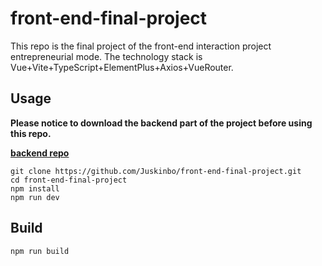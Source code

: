 # front-end-final-project

This repo is the final project of the front-end interaction project entrepreneurial mode. The technology stack is Vue+Vite+TypeScript+ElementPlus+Axios+VueRouter.

## Usage

**Please notice to download the backend part of the project before using this repo.**

**[backend repo](https://github.com/Juskinbo/front-end-final-project-backend)**

```shell
git clone https://github.com/Juskinbo/front-end-final-project.git
cd front-end-final-project
npm install
npm run dev
```

## Build

```shell
npm run build
```